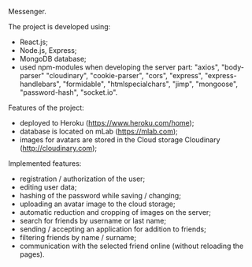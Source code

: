 Messenger.

The project is developed using:
- React.js;
- Node.js, Express;
- MongoDB database;
- used npm-modules when developing the server part: "axios", "body-parser" "cloudinary", "cookie-parser", "cors", "express", "express-handlebars", "formidable", "htmlspecialchars", "jimp", "mongoose", "password-hash", "socket.io".

Features of the project:
- deployed to Heroku (https://www.heroku.com/home);
- database is located on mLab (https://mlab.com);
- images for avatars are stored in the Cloud storage Cloudinary (http://cloudinary.com);

Implemented features:
- registration / authorization of the user;
- editing user data;
- hashing of the password while saving / changing;
- uploading an avatar image to the cloud storage;
- automatic reduction and cropping of images on the server;
- search for friends by username or last name;
- sending / accepting an application for addition to friends;
- filtering friends by name / surname;
- communication with the selected friend online (without reloading the pages).